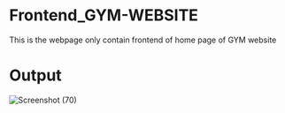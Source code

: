 # Frontend_GYM-WEBSITE
This is the webpage only contain frontend of home page of GYM website

# Output
![Screenshot (70)](https://github.com/yashikaverma8112/Frontend/assets/96378034/1a2f5cf6-0e42-4a3d-842a-c3c8fd12fc07)
